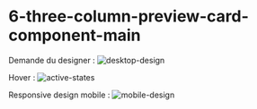 # 6-three-column-preview-card-component-main

Demande du designer :
![desktop-design](https://user-images.githubusercontent.com/101110693/178148953-748d92bb-a75d-4e7c-9a6f-efa744692062.jpg)

Hover :
![active-states](https://user-images.githubusercontent.com/101110693/178149197-907cb128-ab23-453b-867d-6a8a0e049d0e.jpg)

Responsive design mobile :
![mobile-design](https://user-images.githubusercontent.com/101110693/178149201-118758b9-fdc5-40cb-9026-847137902724.jpg)

